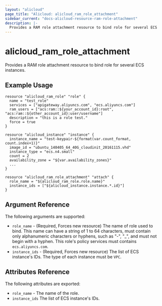 ```yaml
---
layout: "alicloud"
page_title: "Alicloud: alicloud_ram_role_attachment"
sidebar_current: "docs-alicloud-resource-ram-role-attachment"
description: |-
  Provides a RAM role attachment resource to bind role for several ECS instances.
---
```


# alicloud\_ram\_role\_attachment

Provides a RAM role attachment resource to bind role for several ECS instances.

## Example Usage

```
resource "alicloud_ram_role" "role" {
  name = "test_role"
  services = ["apigateway.aliyuncs.com", "ecs.aliyuncs.com"]
  ram_users = ["acs:ram::${your_account_id}:root", "acs:ram::${other_account_id}:user/username"]
  description = "this is a role test."
  force = true
}

resource "alicloud_instance" "instance" {
  instance_name = "test-keypair-${format(var.count_format, count.index+1)}"
  image_id = "ubuntu_140405_64_40G_cloudinit_20161115.vhd"
  instance_type = "ecs.n4.small"
  count = 2
  availability_zone = "${var.availability_zones}"
  ...
}

resource "alicloud_ram_role_attachment" "attach" {
  role_name = "${alicloud_ram_role.role.name}"
  instance_ids = ["${alicloud_instance.instance.*.id}"]
}
```

## Argument Reference

The following arguments are supported:

* `role_name` - (Required, Forces new resource) The name of role used to bind. This name can have a string of 1 to 64 characters, must contain only alphanumeric characters or hyphens, such as "-", "_", and must not begin with a hyphen. This role's policy services must contains `ecs.aliyuncs.com`.
* `instance_ids` - (Required, Forces new resource) The list of ECS instance's IDs. The type of each instance must be `VPC`.

## Attributes Reference

The following attributes are exported:

* `role_name` - The name of the role.
* `instance_ids` The list of ECS instance's IDs.